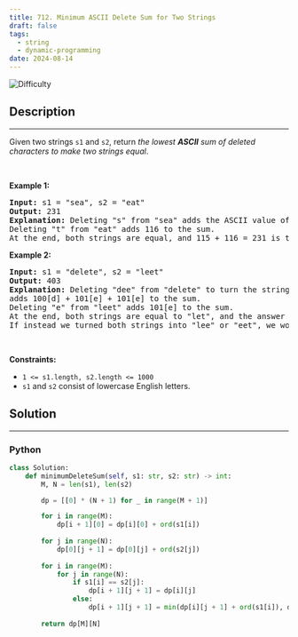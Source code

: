 ```yaml
---
title: 712. Minimum ASCII Delete Sum for Two Strings
draft: false
tags: 
  - string
  - dynamic-programming
date: 2024-08-14
---
```


![Difficulty](https://img.shields.io/badge/Difficulty-Medium-blue.svg)

## Description

---
<p>Given two strings <code>s1</code> and&nbsp;<code>s2</code>, return <em>the lowest <strong>ASCII</strong> sum of deleted characters to make two strings equal</em>.</p>

<p>&nbsp;</p>
<p><strong class="example">Example 1:</strong></p>

<pre>
<strong>Input:</strong> s1 = &quot;sea&quot;, s2 = &quot;eat&quot;
<strong>Output:</strong> 231
<strong>Explanation:</strong> Deleting &quot;s&quot; from &quot;sea&quot; adds the ASCII value of &quot;s&quot; (115) to the sum.
Deleting &quot;t&quot; from &quot;eat&quot; adds 116 to the sum.
At the end, both strings are equal, and 115 + 116 = 231 is the minimum sum possible to achieve this.
</pre>

<p><strong class="example">Example 2:</strong></p>

<pre>
<strong>Input:</strong> s1 = &quot;delete&quot;, s2 = &quot;leet&quot;
<strong>Output:</strong> 403
<strong>Explanation:</strong> Deleting &quot;dee&quot; from &quot;delete&quot; to turn the string into &quot;let&quot;,
adds 100[d] + 101[e] + 101[e] to the sum.
Deleting &quot;e&quot; from &quot;leet&quot; adds 101[e] to the sum.
At the end, both strings are equal to &quot;let&quot;, and the answer is 100+101+101+101 = 403.
If instead we turned both strings into &quot;lee&quot; or &quot;eet&quot;, we would get answers of 433 or 417, which are higher.
</pre>

<p>&nbsp;</p>
<p><strong>Constraints:</strong></p>

<ul>
	<li><code>1 &lt;= s1.length, s2.length &lt;= 1000</code></li>
	<li><code>s1</code> and <code>s2</code> consist of lowercase English letters.</li>
</ul>


## Solution

---
### Python
``` py title='minimum-ascii-delete-sum-for-two-strings'
class Solution:
    def minimumDeleteSum(self, s1: str, s2: str) -> int:
        M, N = len(s1), len(s2)

        dp = [[0] * (N + 1) for _ in range(M + 1)]

        for i in range(M):
            dp[i + 1][0] = dp[i][0] + ord(s1[i])
        
        for j in range(N):
            dp[0][j + 1] = dp[0][j] + ord(s2[j])
        
        for i in range(M):
            for j in range(N):
                if s1[i] == s2[j]:
                    dp[i + 1][j + 1] = dp[i][j]
                else:
                    dp[i + 1][j + 1] = min(dp[i][j + 1] + ord(s1[i]), dp[i + 1][j] + ord(s2[j]))
        
        return dp[M][N]


```

